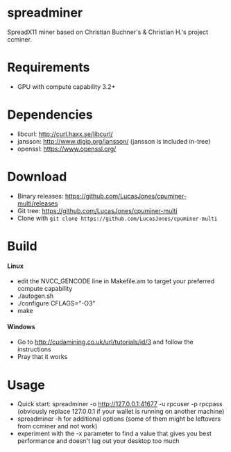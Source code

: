 spreadminer
===========

SpreadX11 miner based on Christian Buchner's &amp; Christian H.'s project ccminer.

Requirements
============
 * GPU with compute capability 3.2+

Dependencies
============
 * libcurl: http://curl.haxx.se/libcurl/
 * jansson: http://www.digip.org/jansson/ (jansson is included in-tree)
 * openssl: https://www.openssl.org/

Download
========
 * Binary releases: https://github.com/LucasJones/cpuminer-multi/releases
 * Git tree:   https://github.com/LucasJones/cpuminer-multi
 * Clone with `git clone https://github.com/LucasJones/cpuminer-multi`

Build
=====

#### Linux
 * edit the NVCC_GENCODE line in Makefile.am to target your preferred compute capability
 * ./autogen.sh
 * ./configure CFLAGS="-O3"
 * make

#### Windows
 * Go to http://cudamining.co.uk/url/tutorials/id/3 and follow the instructions
 * Pray that it works

Usage
=====
 * Quick start: spreadminer -o http://127.0.0.1:41677 -u rpcuser -p rpcpass (obviously replace 127.0.0.1 if your wallet is running on another machine)
 * spreadminer -h for additional options (some of them might be leftovers from ccminer and not work)
 * experiment with the -x parameter to find a value that gives you best performance and doesn't lag out your desktop too much